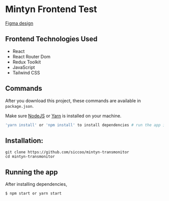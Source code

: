 # Mintyn Frontend Test

[Figma design](https://www.figma.com/file/pjSKVbCTSYbb15nvNu2us1/Front-end-test?type=design&node-id=1-4&mode=design&t=dn95TyXGXhEtriVW-0) 

## Frontend Technologies Used

- React
- React Router Dom
- Redux Toolkit
- JavaScript
- Tailwind CSS

## Commands

After you download this project, these commands are available in `package.json`.

Make sure [NodeJS](https://www.nodejs.org/) or [Yarn](https://www.yarnpkg.com) is installed on your machine.

```bash
'yarn install' or 'npm install' to install dependencies # run the app in development mode
```

## Installation:

```
git clone https://github.com/siccoo/mintyn-transmonitor
cd mintyn-transmonitor
```

## Running the app

After installing dependencies,

```bash
$ npm start or yarn start
```